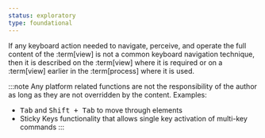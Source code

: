 ```yaml
---
status: exploratory
type: foundational
---
```


If any keyboard action needed to navigate, perceive, and operate the full content of the :term[view] is not a common keyboard navigation technique, then it is described on the :term[view] where it is required or on a :term[view] earlier in the :term[process] where it is used. 

:::note
Any platform related functions are not the responsibility of the author as long as they are not overridden by the content. Examples:

- <kbd>Tab</kbd> and <kbd><kbd>Shift</kbd> + <kbd>Tab</kbd></kbd> to move through elements
- Sticky Keys functionality that allows single key activation of multi-key commands
:::
